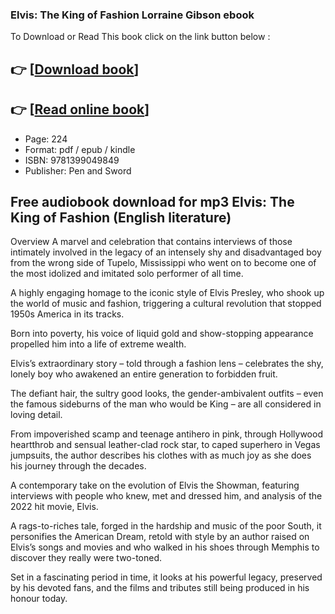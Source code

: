 ### Elvis: The King of Fashion Lorraine Gibson ebook

To Download or Read This book click on the link button below :

## 👉  [**[Download book](http://filesbooks.info/download.php?group=book&from=github.com&id=721460&lnk=1081 "Download book")**]

## 👉  [**[Read online book](http://filesbooks.info/download.php?group=book&from=github.com&id=721460&lnk=1081 "Read online book")**]


* Page: 224
* Format: pdf / epub / kindle
* ISBN: 9781399049849
* Publisher: Pen and Sword



## Free audiobook download for mp3 Elvis: The King of Fashion (English literature)


Overview
A marvel and celebration that contains interviews of those intimately involved in the legacy of an intensely shy and disadvantaged boy from the wrong side of Tupelo, Mississippi who went on to become one of the most idolized and imitated solo performer of all time.
 
 A highly engaging homage to the iconic style of Elvis Presley, who shook up the world of music and fashion, triggering a cultural revolution that stopped 1950s America in its tracks.
 
 Born into poverty, his voice of liquid gold and show-stopping appearance propelled him into a life of extreme wealth.
 
 Elvis’s extraordinary story – told through a fashion lens – celebrates the shy, lonely boy who awakened an entire generation to forbidden fruit.
 
 The defiant hair, the sultry good looks, the gender-ambivalent outfits – even the famous sideburns of the man who would be King – are all considered in loving detail.
 
 From impoverished scamp and teenage antihero in pink, through Hollywood heartthrob and sensual leather-clad rock star, to caped superhero in Vegas jumpsuits, the author describes his clothes with as much joy as she does his journey through the decades.
 
 A contemporary take on the evolution of Elvis the Showman, featuring interviews with people who knew, met and dressed him, and analysis of the 2022 hit movie, Elvis.
 
 A rags-to-riches tale, forged in the hardship and music of the poor South, it personifies the American Dream, retold with style by an author raised on Elvis’s songs and movies and who walked in his shoes through Memphis to discover they really were two-toned.
 
 Set in a fascinating period in time, it looks at his powerful legacy, preserved by his devoted fans, and the films and tributes still being produced in his honour today.



